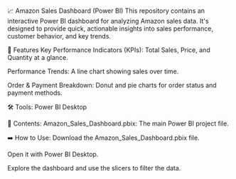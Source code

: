 📈 Amazon Sales Dashboard (Power BI) This repository contains an interactive Power BI dashboard for analyzing Amazon sales data. 
It's designed to provide quick, actionable insights into sales performance, customer behavior, and key trends.

🚀 Features Key Performance Indicators (KPIs): Total Sales, Price, and Quantity at a glance.

Performance Trends: A line chart showing sales over time.

Order & Payment Breakdown: Donut and pie charts for order status and payment methods.

🛠️ Tools: Power BI Desktop

📂 Contents: Amazon_Sales_Dashboard.pbix: The main Power BI project file.

➡️ How to Use: Download the Amazon_Sales_Dashboard.pbix file.

Open it with Power BI Desktop.

Explore the dashboard and use the slicers to filter the data.
